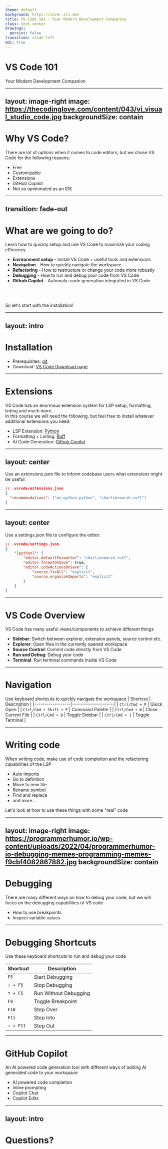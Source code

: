 ```yaml
---
theme: default
background: https://cover.sli.dev
title: VS Code 101 - Your Modern Development Companion
class: text-center
drawings:
  persist: false
transition: slide-left
mdc: true
---
```


# VS Code 101

Your Modern Development Companion

<div class="abs-br m-6 text-xl">
  <a href="https://github.com/AI-in-Practice-UOS/course-material" target="_blank" class="slidev-icon-btn">
    <carbon:logo-github />
  </a>
</div>

---
layout: image-right
image: https://thecodinglove.com/content/043/vi_visual_studio_code.jpg
backgroundSize: contain
---

# Why VS Code?
There are lot of options when it comes to code editors, but we chose VS Code for the following reasons:

- Free
- Customizable
- Extensions
- GitHub Copilot
- Not as opinionated as an IDE

---
transition: fade-out
---

# What are we going to do?

Learn how to quickly setup and use VS Code to maximize your coding efficiency

- **Environment setup** - Install VS Code + useful tools and extensions
- **Navigation** - How to quickly navigate the workspace
- **Refactoring** - How to restructure or change your code more robustly
- **Debugging** - How to run and debug your code from VS Code
- **Github Copilot** - Automatic code generation integrated in VS Code
<br>
<br>

So let's start with the installation!

---
layout: intro
---

# Installation

- Prerequisites: [git](https://git-scm.com/downloads)
- Download: [VS Code Download page](https://code.visualstudio.com/Download)

---

# Extensions

VS Code has an enormous extension system for LSP setup, formatting, linting and much more.<br> In this course we will need the following, but feel free to install whatever additional extensions you need:

- LSP Extension: [Python](https://marketplace.visualstudio.com/items?itemName=ms-python.python)
- Formatting + Linting: [Ruff](https://marketplace.visualstudio.com/items?itemName=charliermarsh.ruff)
- AI Code Generation: [Github Copilot](https://marketplace.visualstudio.com/items?itemName=GitHub.copilot)

---
layout: center
---


Use an extensions.json file to inform codebase users what extensions might be useful: 


```json
// .vscode/extensions.json
{
  "recommendations": ["ms-python.python", "charliermarsh.ruff"]
}
```
---
layout: center
---

Use a settings.json file to configure the editor:

```json {all|4,5|6-9}
// .vscode/settings.json
{
    "[python]": {
        "editor.defaultFormatter": "charliermarsh.ruff",
        "editor.formatOnSave": true,
        "editor.codeActionsOnSave": {
            "source.fixAll": "explicit",
            "source.organizeImports": "explicit"
        }
    }
}
```

---

# VS Code Overview

VS Code has many useful views/components to achieve different things

- **Sidebar**: Switch between explorer, extension panels, source control etc.
- **Explorer**: Open files in the currently opened workspace
- **Source Control**: Commit code directly from VS Code
- **Run and Debug**: Debug your code
- **Terminal**: Run terminal commands inside VS Code


---

# Navigation

Use keyboard shortcuts to quickly navigate the workspace
| Shortcut         | Description         |
|------------------|---------------------|
| `Ctrl/Cmd + P`   | Quick Open          |
| `Ctrl/Cmd + Shift + P` | Command Palette |
| `Ctrl/Cmd + W`   | Close Current File  |
| `Ctrl/Cmd + B`   | Toggle Sidebar      |
| `Ctrl/Cmd + J`   | Toggle Terminal     |

---

# Writing code
When writing code, make use of code completion and the refactoring capabilities of the LSP

- Auto imports
- Go to definition
- Move to new file
- Rename symbol
- Find and replace
- and more...

Let's look at how to use these things with some "real" code

---
layout: image-right
image: https://programmerhumor.io/wp-content/uploads/2022/04/programmerhumor-io-debugging-memes-programming-memes-f9cbf4082867882.jpg
backgroundSize: contain
---


# Debugging

There are many different ways on how to debug your code, but we will focus on the debugging capabilities of VS code

- How to use breakpoints
- Inspect variable values

---

# Debugging Shortcuts

Use these keyboard shortcuts to run and debug your code

| Shortcut | Description |
|----------|-------------|
| `F5` | Start Debugging |
| `⇧ + F5` | Stop Debugging |
| `⌥ + F5` | Run Without Debugging |
| `F9` | Toggle Breakpoint |
| `F10` | Step Over |
| `F11` | Step Into |
| `⇧ + F11` | Step Out |

---

# GitHub Copilot
An AI powered code generation tool with different ways of adding AI generated code to your workspace

- AI powered code completion
- Inline prompting
- Copilot Chat
- Copilot Edits

---
layout: intro
---

# Questions?
